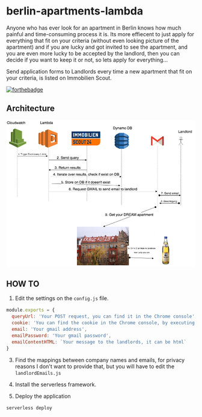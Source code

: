 # berlin-apartments-lambda

Anyone who has ever look for an apartment in Berlin knows how much painful and time-consuming process it is.
Its more effiecent to just apply for everything that fit on your criteria (without even looking picture of the apartment) and if you are lucky and got invited to see the apartment, and you are even more lucky to be accepted by the landlord, then you can decide if you want to keep it or not, so lets apply for everything...

Send application forms to Landlords every time a new apartment that fit on your criteria, is listed on Immobilien Scout.

[![forthebadge](http://forthebadge.com/images/badges/built-with-love.svg)](http://forthebadge.com)

## Architecture

<img src="https://github.com/AvraamMavridis/berlin-apartments-lambda-public/blob/master/diagram.png?raw=true" />

## HOW TO

1. Edit the settings on the `config.js` file.

```js
module.exports = {
  queryUrl: 'Your POST request, you can find it in the Chrome console',
  cookie: 'You can find the cookie in the Chrome console, by executing a request',
  email: 'Your gmail address',
  emailPassword: 'Your gmail password',
  emailContentHTML: `Your message to the landlords, it can be html`
}
```

3. Find the mappings between company names and emails, for privacy reasons I don't want to provide that, but you will have to edit the `landlordEmails.js`

4. Install the serverless framework.

5. Deploy the application

```
serverless deploy
```




